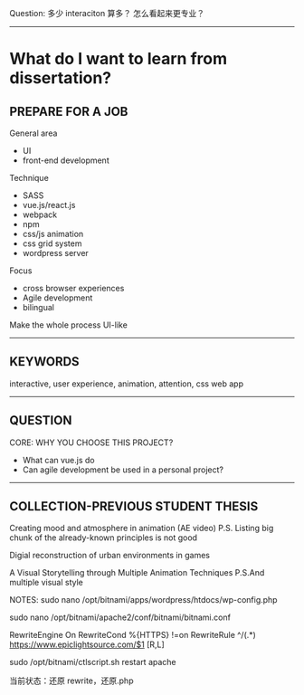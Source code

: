 Question:
多少 interaciton 算多？
怎么看起来更专业？

---

# What do I want to learn from dissertation?

## **PREPARE FOR A JOB**

General area

- UI
- front-end development

Technique

- SASS
- vue.js/react.js
- webpack
- npm
- css/js animation
- css grid system
- wordpress server

Focus

- cross browser experiences
- Agile development
- bilingual

Make the whole process UI-like

---

## **KEYWORDS**

interactive, user experience, animation, attention, css
web app

---

## **QUESTION**

CORE: WHY YOU CHOOSE THIS PROJECT?

- What can vue.js do
- Can agile development be used in a personal project?

---

## **COLLECTION-PREVIOUS STUDENT THESIS**

Creating mood and atmosphere in animation (AE video)
P.S. Listing big chunk of the already-known principles is not good

Digial reconstruction of urban environments in games

A Visual Storytelling through Multiple Animation Techniques
P.S.And multiple visual style

NOTES:
sudo nano /opt/bitnami/apps/wordpress/htdocs/wp-config.php

sudo nano /opt/bitnami/apache2/conf/bitnami/bitnami.conf

RewriteEngine On
RewriteCond %{HTTPS} !=on
RewriteRule ^/(.\*) https://www.epiclightsource.com/$1 [R,L]

sudo /opt/bitnami/ctlscript.sh restart apache

当前状态：还原 rewrite，还原.php
